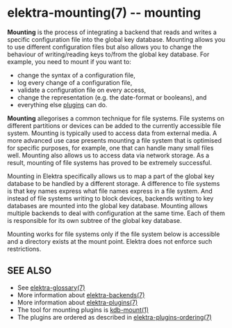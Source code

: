 elektra-mounting(7) -- mounting
===============================

**Mounting** is the process of integrating a backend that reads and writes
a specific configuration file into the global key database.
Mounting allows you to use different configuration files but also
allows you to change the behaviour of writing/reading keys
to/from the global key database. For example, you need to mount if you want to:

- change the syntax of a configuration file,
- log every change of a configuration file,
- validate a configuration file on every access,
- change the representation (e.g. the date-format or booleans), and
- everything else [plugins](/src/plugins/README.md) can do.

**Mounting** allegorises a common technique for file systems.
File systems on different partitions or devices can be added to the
currently accessible file system.  Mounting is typically used to access
data from external media.  A more advanced use case presents mounting
a file system that is optimised for specific purposes, for example,
one that can handle many small files well.  Mounting also allows us to
access data via network storage.  As a result, mounting of file systems
has proved to be extremely successful.

Mounting in Elektra specifically allows us to map a part of the global
key database to be handled by a different storage.  A difference to
file systems is that key names express what file names express in a file
system.  And instead of file systems writing to block devices, backends
writing to key databases are mounted into the global key database.
Mounting allows multiple backends to deal with configuration at the
same time. Each of them is responsible for its own subtree of the global
key database.

Mounting works for file systems only if the file system below is
accessible and a directory exists at the mount point.  Elektra does not
enforce such restrictions.

## SEE ALSO

- See [elektra-glossary(7)](elektra-glossary.md)
- More information about [elektra-backends(7)](elektra-backends.md)
- More information about [elektra-plugins(7)](elektra-plugins.md)
- The tool for mounting plugins is [kdb-mount(1)](kdb-mount.md)
- The plugins are ordered as described in [elektra-plugins-ordering(7)](elektra-plugins-ordering.md)
